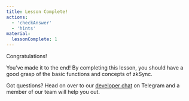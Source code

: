 ```yaml
---
title: Lesson Complete!
actions:
  - 'checkAnswer'
  - 'hints'
material:
  lessonComplete: 1
---
```


Congratulations!

You’ve made it to the end! By completing this lesson, you should have a good grasp of the basic functions and concepts of zkSync.

Got questions? Head on over to our <a href="https://t.me/loomnetworkdev" target=_blank>developer chat</a> on Telegram and a member of our team will help you out.